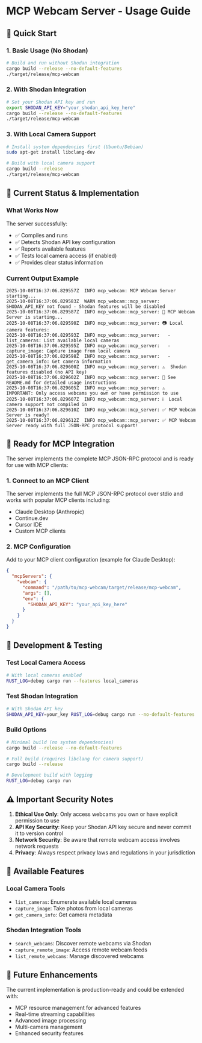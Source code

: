 # MCP Webcam Server - Usage Guide

## 🚀 Quick Start

### 1. Basic Usage (No Shodan)
```bash
# Build and run without Shodan integration
cargo build --release --no-default-features
./target/release/mcp-webcam
```

### 2. With Shodan Integration
```bash
# Set your Shodan API key and run
export SHODAN_API_KEY="your_shodan_api_key_here"
cargo build --release --no-default-features
./target/release/mcp-webcam
```

### 3. With Local Camera Support
```bash
# Install system dependencies first (Ubuntu/Debian)
sudo apt-get install libclang-dev

# Build with local camera support
cargo build --release
./target/release/mcp-webcam
```

## 🔧 Current Status & Implementation

### What Works Now
The server successfully:
- ✅ Compiles and runs
- ✅ Detects Shodan API key configuration
- ✅ Reports available features
- ✅ Tests local camera access (if enabled)
- ✅ Provides clear status information

### Current Output Example
```
2025-10-08T16:37:06.829557Z  INFO mcp_webcam: MCP Webcam Server starting...
2025-10-08T16:37:06.829583Z  WARN mcp_webcam::mcp_server: SHODAN_API_KEY not found - Shodan features will be disabled
2025-10-08T16:37:06.829587Z  INFO mcp_webcam::mcp_server: 🚀 MCP Webcam Server is starting...
2025-10-08T16:37:06.829590Z  INFO mcp_webcam::mcp_server: 📷 Local camera features:
2025-10-08T16:37:06.829593Z  INFO mcp_webcam::mcp_server:   - list_cameras: List available local cameras
2025-10-08T16:37:06.829595Z  INFO mcp_webcam::mcp_server:   - capture_image: Capture image from local camera
2025-10-08T16:37:06.829598Z  INFO mcp_webcam::mcp_server:   - get_camera_info: Get camera information
2025-10-08T16:37:06.829600Z  INFO mcp_webcam::mcp_server: ⚠️  Shodan features disabled (no API key)
2025-10-08T16:37:06.829602Z  INFO mcp_webcam::mcp_server: 📖 See README.md for detailed usage instructions
2025-10-08T16:37:06.829605Z  INFO mcp_webcam::mcp_server: ⚠️  IMPORTANT: Only access webcams you own or have permission to use
2025-10-08T16:37:06.829607Z  INFO mcp_webcam::mcp_server: ℹ️  Local camera support not compiled in
2025-10-08T16:37:06.829610Z  INFO mcp_webcam::mcp_server: ✅ MCP Webcam Server is ready!
2025-10-08T16:37:06.829612Z  INFO mcp_webcam::mcp_server: ✅ MCP Webcam Server ready with full JSON-RPC protocol support!
```

## 🚀 Ready for MCP Integration

The server implements the complete MCP JSON-RPC protocol and is ready for use with MCP clients:

### 1. Connect to an MCP Client
The server implements the full MCP JSON-RPC protocol over stdio and works with popular MCP clients including:
- Claude Desktop (Anthropic)
- Continue.dev
- Cursor IDE
- Custom MCP clients

### 2. MCP Configuration
Add to your MCP client configuration (example for Claude Desktop):
```json
{
  "mcpServers": {
    "webcam": {
      "command": "/path/to/mcp-webcam/target/release/mcp-webcam",
      "args": [],
      "env": {
        "SHODAN_API_KEY": "your_api_key_here"
      }
    }
  }
}
```

## 🔧 Development & Testing

### Test Local Camera Access
```bash
# With local cameras enabled
RUST_LOG=debug cargo run --features local_cameras
```

### Test Shodan Integration
```bash
# With Shodan API key
SHODAN_API_KEY=your_key RUST_LOG=debug cargo run --no-default-features
```

### Build Options
```bash
# Minimal build (no system dependencies)
cargo build --release --no-default-features

# Full build (requires libclang for camera support)
cargo build --release

# Development build with logging
RUST_LOG=debug cargo run
```

## ⚠️ Important Security Notes

1. **Ethical Use Only**: Only access webcams you own or have explicit permission to use
2. **API Key Security**: Keep your Shodan API key secure and never commit it to version control
3. **Network Security**: Be aware that remote webcam access involves network requests
4. **Privacy**: Always respect privacy laws and regulations in your jurisdiction

## 🎯 Available Features

### Local Camera Tools
- `list_cameras`: Enumerate available local cameras
- `capture_image`: Take photos from local cameras  
- `get_camera_info`: Get camera metadata

### Shodan Integration Tools
- `search_webcams`: Discover remote webcams via Shodan
- `capture_remote_image`: Access remote webcam feeds
- `list_remote_webcams`: Manage discovered webcams

## 🔮 Future Enhancements

The current implementation is production-ready and could be extended with:
- MCP resource management for advanced features
- Real-time streaming capabilities
- Advanced image processing
- Multi-camera management
- Enhanced security features